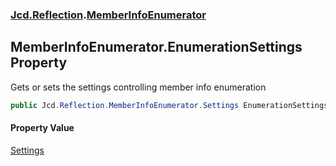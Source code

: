 ### [Jcd.Reflection](Jcd.Reflection.md 'Jcd.Reflection').[MemberInfoEnumerator](MemberInfoEnumerator.md 'Jcd.Reflection.MemberInfoEnumerator')

## MemberInfoEnumerator.EnumerationSettings Property

Gets or sets the settings controlling member info enumeration

```csharp
public Jcd.Reflection.MemberInfoEnumerator.Settings EnumerationSettings { get; set; }
```

#### Property Value

[Settings](MemberInfoEnumerator.Settings.md 'Jcd.Reflection.MemberInfoEnumerator.Settings')